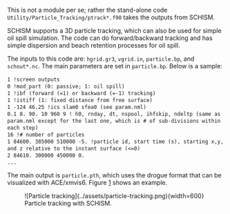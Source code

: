 This is not a module per se; rather the stand-alone code `Utility/Particle_Tracking/ptrack*.f90` takes the outputs from SCHISM.

SCHISM supports a 3D particle tracking, which can also be used for simple oil spill simulation. The code can do forward/backward tracking and has simple dispersion and beach retention processes for oil spill.

The inputs to this code are: `hgrid.gr3`, `vgrid.in`, `particle.bp`, and `schout*.nc`. The main parameters are set in `particle.bp`. Below is a sample:

```
1 !screen outputs
0 !mod_part (0: passive; 1: oil spill)
1 !ibf (forward (=1) or backward (=-1) tracking)
1 !istiff (1: fixed distance from free surface)
1 -124 46.25 !ics slam0 sfea0 (see param.nml)
0.1 8. 90. 10 960 9 ! h0, rnday, dt, nspool, ihfskip, ndeltp (same as param.nml except for the last one, which is # of sub-divisions within each step)
16 !# number of particles
1 84600. 385000 510000 -5. !particle id, start time (s), starting x,y, and z relative to the instant surface (<=0)
2 84610. 300000 450000 0.
...

```

The main output is `particle.pth`, which uses the drogue format that can be visualized with ACE/xmvis6. Figure [1](#figure01) shows an example.

<figure markdown id='figure01'>
![Particle tracking](../assets/particle-tracking.png){width=600}
<figcaption>Particle tracking with SCHISM.</figcaption>
</figure>
